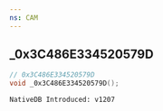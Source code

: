 ```yaml
---
ns: CAM
---
```

## _0x3C486E334520579D

```c
// 0x3C486E334520579D
void _0x3C486E334520579D();
```

```
NativeDB Introduced: v1207
```

